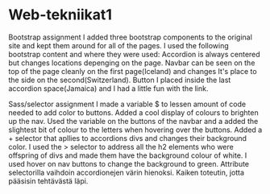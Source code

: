 # Web-tekniikat1
Bootstrap assignment
I added three bootstrap components to the original site and kept them around for all of the pages.
I used the following bootstrap content and where they were used: 
Accordion is always centered but changes locations depenging on the page.
Navbar can be seen on the top of the page cleanly on the first page(Iceland) and changes It's place to the side on the second(Switzerland).
Button I placed inside the last accordion space(Jamaica) and I had a little fun with the link.

Sass/selector assignment
I made a variable $ to lessen amount of code needed to add color to buttons. 
Added a cool display of colours to brighten up the nav.
Used the variable on the buttons of the navbar and a added the slightest bit of colour to the letters when hovering over the buttons.
Added a + selector that apllies to accordions divs and changes their background color.
I used the > selector to address all the h2 elements who were offspring of divs and made them have the background colour of white.
I used hover on nav buttons to change the background to green.
Attribute selectorilla vaihdoin accordionejen värin hienoksi.
Kaiken toteutin, jotta pääsisin tehtävästä läpi.

